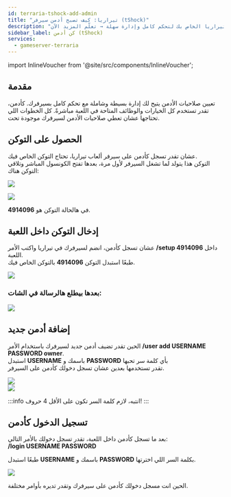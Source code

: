 ```yaml
---
id: terraria-tshock-add-admin
title: "تيراريا: كيف تصبح أدمن سيرفر (tShock)"
description: "اكتشف كيف تعطي صلاحيات الأدمن على سيرفر ألعاب تيراريا الخاص بك لتحكم كامل وإدارة سهلة → تعلّم المزيد الآن"
sidebar_label: كن أدمن (tShock)
services:
  - gameserver-terraria
---
```


import InlineVoucher from '@site/src/components/InlineVoucher';

## مقدمة
تعيين صلاحيات الأدمن يتيح لك إدارة بسيطة وشاملة مع تحكم كامل بسيرفرك. كأدمن، تقدر تستخدم كل الخيارات والوظائف المتاحة في اللعبة مباشرةً. كل الخطوات اللي تحتاجها عشان تعطي صلاحيات الأدمن لسيرفرك موجودة تحت.  
<InlineVoucher />

## الحصول على التوكن

عشان تقدر تسجل كأدمن على سيرفر ألعاب تيراريا، تحتاج التوكن الخاص فيك.  
التوكن هذا يتولد لما تشغل السيرفر لأول مرة، بعدها تفتح الكونسول المباشر وتلاقي التوكن هناك:

![](https://screensaver01.zap-hosting.com/index.php/s/5cEQYgBgxAYQRcx/preview)

![](https://screensaver01.zap-hosting.com/index.php/s/HEYwEWe5c3DPZ6E/preview)

في هالحالة التوكن هو **4914096**.

## إدخال التوكن داخل اللعبة

عشان تسجل كأدمن، انضم لسيرفرك في تيراريا واكتب الأمر **/setup 4914096** داخل اللعبة.  
طبعًا استبدل التوكن **4914096** بالتوكن الخاص فيك.

![](https://screensaver01.zap-hosting.com/index.php/s/tadkJkQf5cE3dTB/preview)

### بعدها بيطلع هالرسالة في الشات:

![](https://screensaver01.zap-hosting.com/index.php/s/JDfKNpaeB63pCeB/preview)


## إضافة أدمن جديد

الحين تقدر تضيف أدمن جديد لسيرفرك باستخدام الأمر **/user add USERNAME PASSWORD owner**.  
استبدل **USERNAME** باسمك و **PASSWORD** بأي كلمة سر تحبها  
تقدر تستخدمها بعدين عشان تسجل دخولك كأدمن على السيرفر.

![](https://screensaver01.zap-hosting.com/index.php/s/iX62CLtn577NfFQ/preview)  
![](https://screensaver01.zap-hosting.com/index.php/s/xeP8Y8sx66LkSJQ/preview)

:::info
انتبه، لازم كلمة السر تكون على الأقل 4 حروف!
:::

## تسجيل الدخول كأدمن

بعد ما تسجل كأدمن داخل اللعبة، تقدر تسجل دخولك بالأمر التالي:  
**/login USERNAME PASSWORD**

طبعًا استبدل **USERNAME** باسمك و **PASSWORD** بكلمة السر اللي اخترتها.

![](https://screensaver01.zap-hosting.com/index.php/s/ewTra2Fi2yia9jS/preview)

الحين انت مسجل دخولك كأدمن على سيرفرك وتقدر تديره بأوامر مختلفة.

<InlineVoucher />